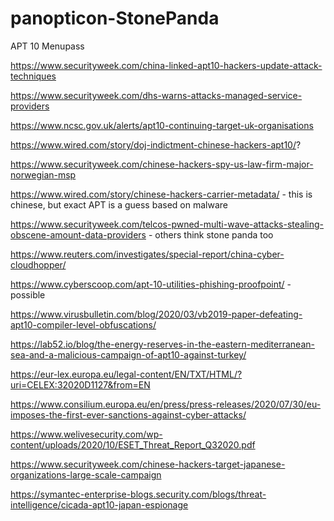 # panopticon-StonePanda

APT 10
Menupass

https://www.securityweek.com/china-linked-apt10-hackers-update-attack-techniques

https://www.securityweek.com/dhs-warns-attacks-managed-service-providers

https://www.ncsc.gov.uk/alerts/apt10-continuing-target-uk-organisations

https://www.wired.com/story/doj-indictment-chinese-hackers-apt10/?

https://www.securityweek.com/chinese-hackers-spy-us-law-firm-major-norwegian-msp

https://www.wired.com/story/chinese-hackers-carrier-metadata/ - this is chinese, but exact APT is a guess based on malware

https://www.securityweek.com/telcos-pwned-multi-wave-attacks-stealing-obscene-amount-data-providers - others think stone panda too

https://www.reuters.com/investigates/special-report/china-cyber-cloudhopper/

https://www.cyberscoop.com/apt-10-utilities-phishing-proofpoint/ - possible

https://www.virusbulletin.com/blog/2020/03/vb2019-paper-defeating-apt10-compiler-level-obfuscations/

https://lab52.io/blog/the-energy-reserves-in-the-eastern-mediterranean-sea-and-a-malicious-campaign-of-apt10-against-turkey/

https://eur-lex.europa.eu/legal-content/EN/TXT/HTML/?uri=CELEX:32020D1127&from=EN

https://www.consilium.europa.eu/en/press/press-releases/2020/07/30/eu-imposes-the-first-ever-sanctions-against-cyber-attacks/

https://www.welivesecurity.com/wp-content/uploads/2020/10/ESET_Threat_Report_Q32020.pdf

https://www.securityweek.com/chinese-hackers-target-japanese-organizations-large-scale-campaign

https://symantec-enterprise-blogs.security.com/blogs/threat-intelligence/cicada-apt10-japan-espionage
